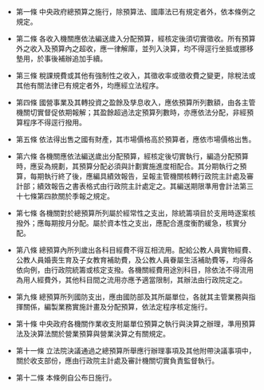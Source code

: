 * 第一條 中央政府總預算之施行，除預算法、國庫法已有規定者外，依本條例之規定。

* 第二條 各收入機關應依法編送歲入分配預算，經核定後須切實徵收。所有預算外之收入及預算內之超收，應一律解庫，並列入決算，均不得逕行坐抵或挪移墊用，於事後補辦追加手續。

* 第三條 稅課規費或其他有強制性之收入，其徵收率或徵收費之變更，除稅法或其他有關法律已有規定者外，均應經立法程序。

* 第四條 國營事業及其轉投資之盈餘及孳息收入，應依預算所列數額，由各主管機關切實督促依期報解；其盈餘超過法定預算列數時，亦應依法分配，非經預算程序不得逕行撥用。

* 第五條 依法得出售之國有財產，其市場價格高於預算者，應依市場價格出售。

* 第六條 各機關應依法編送歲出分配預算，經核定後切實執行，編造分配預算時，應妥為規劃，其預算分配必須與計劃實施進度相配合。其分期執行之預算，每期執行終了後，應編具績效報告，呈報主管機關核轉行政院主計處及審計部；績效報告之書表格式由行政院主計處定之。其編送期限準用會計法第三十七條第四款關於季報之規定。

* 第七條 各機關對於總預算所列屬於經常性之支出，除統籌項目於支用時逐案核撥外；應每期按月分配。屬於資本性之支出，應配合進度衡酌緩急，核實分配。

* 第八條 總預算內所列歲出各科目經費不得互相流用。配給公教人員實物經費、公教人員婚喪生育及子女教育補助費，及公教人員眷屬生活補助費等，均得各依向例，由行政院統籌或核定支撥。各機關經費用途別科目，除依法不得流用為用人經費外，其他科目間之流用亦應予適當限制，其辦法由行政院定之。

* 第九條 總預算所列國防支出，應由國防部及其所屬單位，各就其主管業務與指揮關係，編製業務實施計畫及分配預算，依法定程序核定施行。

* 第十條 中央政府各機關作業收支附屬單位預算之執行與決算之辦理，準用預算法及決算法關於營業預算與營業決算之有關規定。

* 第十一條 立法院決議通過之總預算所舉應行辦理事項及其他附帶決議事項中，關於收支部份，應由行政院主計處及審計機關切實負責監督執行。

* 第十二條 本條例自公布日施行。

